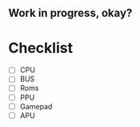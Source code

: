 ## Work in progress, okay?

# Checklist

- [ ] CPU
- [ ] BUS
- [ ] Roms
- [ ] PPU
- [ ] Gamepad
- [ ] APU
